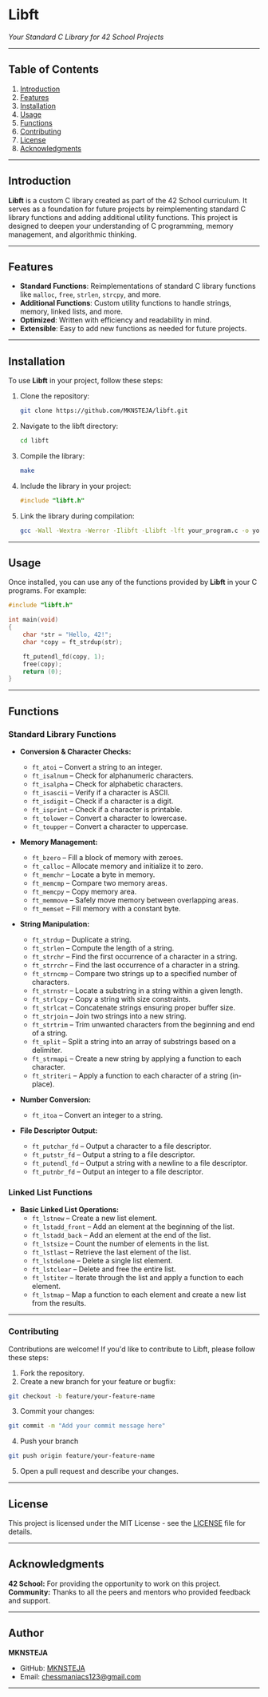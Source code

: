 # Libft
 
*Your Standard C Library for 42 School Projects*

---

## Table of Contents
1. [Introduction](#introduction)
2. [Features](#features)
3. [Installation](#installation)
4. [Usage](#usage)
5. [Functions](#functions)
6. [Contributing](#contributing)
7. [License](#license)
8. [Acknowledgments](#acknowledgments)
---

## Introduction

**Libft** is a custom C library created as part of the 42 School curriculum. It serves as a foundation for future projects by reimplementing standard C library functions and adding additional utility functions. This project is designed to deepen your understanding of C programming, memory management, and algorithmic thinking.

---

## Features

- **Standard Functions**: Reimplementations of standard C library functions like `malloc`, `free`, `strlen`, `strcpy`, and more.
- **Additional Functions**: Custom utility functions to handle strings, memory, linked lists, and more.
- **Optimized**: Written with efficiency and readability in mind.
- **Extensible**: Easy to add new functions as needed for future projects.

---

## Installation

To use **Libft** in your project, follow these steps:

1. Clone the repository:
   ```bash
   git clone https://github.com/MKNSTEJA/libft.git

2. Navigate to the libft directory:
    ```bash
    cd libft

3. Compile the library:
    ```bash
    make

4. Include the library in your project:
    ```c
    #include "libft.h"

5. Link the library during compilation:
    ```bash
    gcc -Wall -Wextra -Werror -Ilibft -Llibft -lft your_program.c -o your_program

---

## Usage

Once installed, you can use any of the functions provided by **Libft** in your C programs. For example:
  ```c
  #include "libft.h"

  int main(void)
  {
      char *str = "Hello, 42!";
      char *copy = ft_strdup(str);
  
      ft_putendl_fd(copy, 1);
      free(copy);
      return (0);
  }
  ```

---

## Functions

### Standard Library Functions

- **Conversion & Character Checks:**
  - `ft_atoi` – Convert a string to an integer.
  - `ft_isalnum` – Check for alphanumeric characters.
  - `ft_isalpha` – Check for alphabetic characters.
  - `ft_isascii` – Verify if a character is ASCII.
  - `ft_isdigit` – Check if a character is a digit.
  - `ft_isprint` – Check if a character is printable.
  - `ft_tolower` – Convert a character to lowercase.
  - `ft_toupper` – Convert a character to uppercase.

- **Memory Management:**
  - `ft_bzero` – Fill a block of memory with zeroes.
  - `ft_calloc` – Allocate memory and initialize it to zero.
  - `ft_memchr` – Locate a byte in memory.
  - `ft_memcmp` – Compare two memory areas.
  - `ft_memcpy` – Copy memory area.
  - `ft_memmove` – Safely move memory between overlapping areas.
  - `ft_memset` – Fill memory with a constant byte.

- **String Manipulation:**
  - `ft_strdup` – Duplicate a string.
  - `ft_strlen` – Compute the length of a string.
  - `ft_strchr` – Find the first occurrence of a character in a string.
  - `ft_strrchr` – Find the last occurrence of a character in a string.
  - `ft_strncmp` – Compare two strings up to a specified number of characters.
  - `ft_strnstr` – Locate a substring in a string within a given length.
  - `ft_strlcpy` – Copy a string with size constraints.
  - `ft_strlcat` – Concatenate strings ensuring proper buffer size.
  - `ft_strjoin` – Join two strings into a new string.
  - `ft_strtrim` – Trim unwanted characters from the beginning and end of a string.
  - `ft_split` – Split a string into an array of substrings based on a delimiter.
  - `ft_strmapi` – Create a new string by applying a function to each character.
  - `ft_striteri` – Apply a function to each character of a string (in-place).

- **Number Conversion:**
  - `ft_itoa` – Convert an integer to a string.

- **File Descriptor Output:**
  - `ft_putchar_fd` – Output a character to a file descriptor.
  - `ft_putstr_fd` – Output a string to a file descriptor.
  - `ft_putendl_fd` – Output a string with a newline to a file descriptor.
  - `ft_putnbr_fd` – Output an integer to a file descriptor.

### Linked List Functions

- **Basic Linked List Operations:**
  - `ft_lstnew` – Create a new list element.
  - `ft_lstadd_front` – Add an element at the beginning of the list.
  - `ft_lstadd_back` – Add an element at the end of the list.
  - `ft_lstsize` – Count the number of elements in the list.
  - `ft_lstlast` – Retrieve the last element of the list.
  - `ft_lstdelone` – Delete a single list element.
  - `ft_lstclear` – Delete and free the entire list.
  - `ft_lstiter` – Iterate through the list and apply a function to each element.
  - `ft_lstmap` – Map a function to each element and create a new list from the results.

---

### Contributing

Contributions are welcome! If you'd like to contribute to Libft, please follow these steps:

1. Fork the repository.
2. Create a new branch for your feature or bugfix:
  ```bash
  git checkout -b feature/your-feature-name
  ```

3. Commit your changes:
  ```bash
  git commit -m "Add your commit message here"
  ```

4. Push your branch
  ```bash
  git push origin feature/your-feature-name
  ```

5. Open a pull request and describe your changes.

---

## License

This project is licensed under the MIT License - see the [LICENSE](LICENSE) file for details.

---

## Acknowledgments

**42 School:** For providing the opportunity to work on this project.
**Community:** Thanks to all the peers and mentors who provided feedback and support.

---

## Author

**MKNSTEJA**

- GitHub: [MKNSTEJA](https://github.com/MKNSTEJA)
- Email: chessmaniacs123@gmail.com

---
